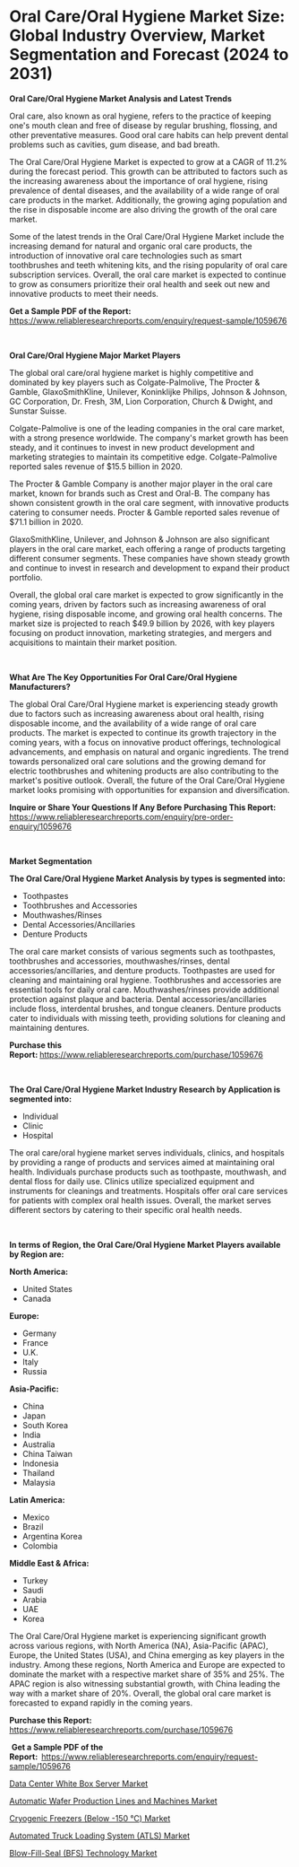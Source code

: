 <p><h1>Oral Care/Oral Hygiene Market Size: Global Industry Overview, Market Segmentation and Forecast (2024 to 2031)</h1></p><p><strong>Oral Care/Oral Hygiene Market Analysis and Latest Trends</strong></p>
<p><p>Oral care, also known as oral hygiene, refers to the practice of keeping one's mouth clean and free of disease by regular brushing, flossing, and other preventative measures. Good oral care habits can help prevent dental problems such as cavities, gum disease, and bad breath.</p><p>The Oral Care/Oral Hygiene Market is expected to grow at a CAGR of 11.2% during the forecast period. This growth can be attributed to factors such as the increasing awareness about the importance of oral hygiene, rising prevalence of dental diseases, and the availability of a wide range of oral care products in the market. Additionally, the growing aging population and the rise in disposable income are also driving the growth of the oral care market.</p><p>Some of the latest trends in the Oral Care/Oral Hygiene Market include the increasing demand for natural and organic oral care products, the introduction of innovative oral care technologies such as smart toothbrushes and teeth whitening kits, and the rising popularity of oral care subscription services. Overall, the oral care market is expected to continue to grow as consumers prioritize their oral health and seek out new and innovative products to meet their needs.</p></p>
<p><strong>Get a Sample PDF of the Report:&nbsp;</strong> <a href="https://www.reliableresearchreports.com/enquiry/request-sample/1059676">https://www.reliableresearchreports.com/enquiry/request-sample/1059676</a></p>
<p>&nbsp;</p>
<p><strong>Oral Care/Oral Hygiene Major Market Players</strong></p>
<p><p>The global oral care/oral hygiene market is highly competitive and dominated by key players such as Colgate-Palmolive, The Procter & Gamble, GlaxoSmithKline, Unilever, Koninklijke Philips, Johnson & Johnson, GC Corporation, Dr. Fresh, 3M, Lion Corporation, Church & Dwight, and Sunstar Suisse.</p><p>Colgate-Palmolive is one of the leading companies in the oral care market, with a strong presence worldwide. The company's market growth has been steady, and it continues to invest in new product development and marketing strategies to maintain its competitive edge. Colgate-Palmolive reported sales revenue of $15.5 billion in 2020.</p><p>The Procter & Gamble Company is another major player in the oral care market, known for brands such as Crest and Oral-B. The company has shown consistent growth in the oral care segment, with innovative products catering to consumer needs. Procter & Gamble reported sales revenue of $71.1 billion in 2020.</p><p>GlaxoSmithKline, Unilever, and Johnson & Johnson are also significant players in the oral care market, each offering a range of products targeting different consumer segments. These companies have shown steady growth and continue to invest in research and development to expand their product portfolio.</p><p>Overall, the global oral care market is expected to grow significantly in the coming years, driven by factors such as increasing awareness of oral hygiene, rising disposable income, and growing oral health concerns. The market size is projected to reach $49.9 billion by 2026, with key players focusing on product innovation, marketing strategies, and mergers and acquisitions to maintain their market position.</p></p>
<p>&nbsp;</p>
<p><strong>What Are The Key Opportunities For Oral Care/Oral Hygiene Manufacturers?</strong></p>
<p><p>The global Oral Care/Oral Hygiene market is experiencing steady growth due to factors such as increasing awareness about oral health, rising disposable income, and the availability of a wide range of oral care products. The market is expected to continue its growth trajectory in the coming years, with a focus on innovative product offerings, technological advancements, and emphasis on natural and organic ingredients. The trend towards personalized oral care solutions and the growing demand for electric toothbrushes and whitening products are also contributing to the market's positive outlook. Overall, the future of the Oral Care/Oral Hygiene market looks promising with opportunities for expansion and diversification.</p></p>
<p><strong>Inquire or Share Your Questions If Any Before Purchasing This Report:</strong> <a href="https://www.reliableresearchreports.com/enquiry/pre-order-enquiry/1059676">https://www.reliableresearchreports.com/enquiry/pre-order-enquiry/1059676</a></p>
<p>&nbsp;</p>
<p><strong>Market Segmentation</strong></p>
<p><strong>The Oral Care/Oral Hygiene Market Analysis by types is segmented into:</strong></p>
<p><ul><li>Toothpastes</li><li>Toothbrushes and Accessories</li><li>Mouthwashes/Rinses</li><li>Dental Accessories/Ancillaries</li><li>Denture Products</li></ul></p>
<p><p>The oral care market consists of various segments such as toothpastes, toothbrushes and accessories, mouthwashes/rinses, dental accessories/ancillaries, and denture products. Toothpastes are used for cleaning and maintaining oral hygiene. Toothbrushes and accessories are essential tools for daily oral care. Mouthwashes/rinses provide additional protection against plaque and bacteria. Dental accessories/ancillaries include floss, interdental brushes, and tongue cleaners. Denture products cater to individuals with missing teeth, providing solutions for cleaning and maintaining dentures.</p></p>
<p><strong>Purchase this Report:&nbsp;</strong><a href="https://www.reliableresearchreports.com/purchase/1059676">https://www.reliableresearchreports.com/purchase/1059676</a></p>
<p>&nbsp;</p>
<p><strong>The Oral Care/Oral Hygiene Market Industry Research by Application is segmented into:</strong></p>
<p><ul><li>Individual</li><li>Clinic</li><li>Hospital</li></ul></p>
<p><p>The oral care/oral hygiene market serves individuals, clinics, and hospitals by providing a range of products and services aimed at maintaining oral health. Individuals purchase products such as toothpaste, mouthwash, and dental floss for daily use. Clinics utilize specialized equipment and instruments for cleanings and treatments. Hospitals offer oral care services for patients with complex oral health issues. Overall, the market serves different sectors by catering to their specific oral health needs.</p></p>
<p>&nbsp;</p>
<p><strong>In terms of Region, the Oral Care/Oral Hygiene Market Players available by Region are:</strong></p>
<p>
    <p> <strong> North America: </strong>
        <ul>
            <li>United States</li>
            <li>Canada</li>
        </ul>
        </p> 
    <p> <strong> Europe: </strong>
        <ul>
            <li>Germany</li>
            <li>France</li>
            <li>U.K.</li>
            <li>Italy</li>
            <li>Russia</li>
        </ul>
        </p> 
    <p> <strong> Asia-Pacific: </strong>
        <ul>
            <li>China</li>
            <li>Japan</li>
            <li>South Korea</li>
            <li>India</li>
            <li>Australia</li>
            <li>China Taiwan</li>
            <li>Indonesia</li>
            <li>Thailand</li>
            <li>Malaysia</li>
        </ul>
        </p> 
    <p> <strong> Latin America: </strong>
        <ul>
            <li>Mexico</li>
            <li>Brazil</li>
            <li>Argentina Korea</li>
            <li>Colombia</li>
        </ul>
        </p> 
    <p> <strong> Middle East & Africa: </strong>
        <ul>
            <li>Turkey</li>
            <li>Saudi</li>
            <li>Arabia</li>
            <li>UAE</li>
            <li>Korea</li>
        </ul>
    </p>
    </p>
<p><p>The Oral Care/Oral Hygiene market is experiencing significant growth across various regions, with North America (NA), Asia-Pacific (APAC), Europe, the United States (USA), and China emerging as key players in the industry. Among these regions, North America and Europe are expected to dominate the market with a respective market share of 35% and 25%. The APAC region is also witnessing substantial growth, with China leading the way with a market share of 20%. Overall, the global oral care market is forecasted to expand rapidly in the coming years.</p></p>
<p><strong>Purchase this Report: </strong><a href="https://www.reliableresearchreports.com/purchase/1059676">https://www.reliableresearchreports.com/purchase/1059676</a></p>
<p>&nbsp;<strong>Get a Sample PDF of the Report:&nbsp;&nbsp;</strong><a href="https://www.reliableresearchreports.com/enquiry/request-sample/1059676">https://www.reliableresearchreports.com/enquiry/request-sample/1059676</a></p>
<p><strong></strong></p>
<p><p><a href="https://medium.com/@kyliemorgan1913/data-center-white-box-server-market-trends-forecast-and-competitive-analysis-to-2031-038bf3d9889a">Data Center White Box Server Market</a></p><p><a href="https://medium.com/@kyliemorgan1913/automatic-wafer-production-lines-and-machines-market-analysis-and-sze-forecasted-for-period-from-656218958c14">Automatic Wafer Production Lines and Machines Market</a></p><p><a href="https://medium.com/@kyliemorgan1913/cryogenic-freezers-below-150-market-furnishes-information-on-market-share-market-trends-and-991941ef00bb">Cryogenic Freezers (Below -150 ℃) Market</a></p><p><a href="https://medium.com/@kyliemorgan1913/automated-truck-loading-system-atls-market-research-report-its-history-and-forecast-2024-to-2031-cddfc48380ac">Automated Truck Loading System (ATLS) Market</a></p><p><a href="https://medium.com/@kyliemorgan1913/analyzing-blow-fill-seal-bfs-technology-market-global-industry-perspective-and-forecast-2024-to-837d33917f02">Blow-Fill-Seal (BFS) Technology Market</a></p></p>